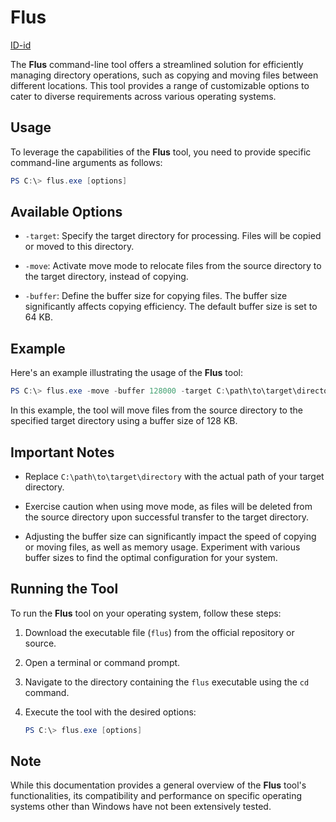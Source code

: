 # Flus

[ID-id](README.md)

The **Flus** command-line tool offers a streamlined solution for efficiently managing directory operations, such as copying and moving files between different locations. This tool provides a range of customizable options to cater to diverse requirements across various operating systems.

## Usage

To leverage the capabilities of the **Flus** tool, you need to provide specific command-line arguments as follows:

```powershell
PS C:\> flus.exe [options]
```

## Available Options

- `-target`: Specify the target directory for processing. Files will be copied or moved to this directory.

- `-move`: Activate move mode to relocate files from the source directory to the target directory, instead of copying.

- `-buffer`: Define the buffer size for copying files. The buffer size significantly affects copying efficiency. The default buffer size is set to 64 KB.

## Example

Here's an example illustrating the usage of the **Flus** tool:

```powershell
PS C:\> flus.exe -move -buffer 128000 -target C:\path\to\target\directory
```

In this example, the tool will move files from the source directory to the specified target directory using a buffer size of 128 KB.

## Important Notes

- Replace `C:\path\to\target\directory` with the actual path of your target directory.

- Exercise caution when using move mode, as files will be deleted from the source directory upon successful transfer to the target directory.

- Adjusting the buffer size can significantly impact the speed of copying or moving files, as well as memory usage. Experiment with various buffer sizes to find the optimal configuration for your system.

## Running the Tool

To run the **Flus** tool on your operating system, follow these steps:

1. Download the executable file (`flus`) from the official repository or source.

2. Open a terminal or command prompt.

3. Navigate to the directory containing the `flus` executable using the `cd` command.

4. Execute the tool with the desired options:

   ```powershell
   PS C:\> flus.exe [options]
   ```

## Note

While this documentation provides a general overview of the **Flus** tool's functionalities, its compatibility and performance on specific operating systems other than Windows have not been extensively tested.
